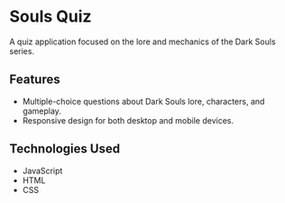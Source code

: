# Souls Quiz

A quiz application focused on the lore and mechanics of the Dark Souls series. 

## Features

- Multiple-choice questions about Dark Souls lore, characters, and gameplay.
- Responsive design for both desktop and mobile devices.

## Technologies Used

- JavaScript
- HTML
- CSS

